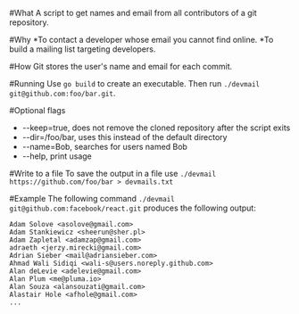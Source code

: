 #What
A script to get names and email from all contributors of a git repository.

#Why
*To contact a developer whose email you cannot find online.
*To build a mailing list targeting developers.

#How
Git stores the user's name and email for each commit.

#Running
Use `go build` to create an executable. Then run `./devmail git@github.com:foo/bar.git`.

#Optional flags
- --keep=true, does not remove the cloned repository after the script exits
- --dir=/foo/bar, uses this instead of the default directory
- --name=Bob, searches for users named Bob
- --help, print usage

#Write to a file
To save the output in a file use `./devmail https://github.com/foo/bar > devmails.txt`

#Example
The following command `./devmail git@github.com:facebook/react.git` produces the following output:
```
Adam Solove <asolove@gmail.com>
Adam Stankiewicz <sheerun@sher.pl>
Adam Zapletal <adamzap@gmail.com>
adraeth <jerzy.mirecki@gmail.com>
Adrian Sieber <mail@adriansieber.com>
Ahmad Wali Sidiqi <wali-s@users.noreply.github.com>
Alan deLevie <adelevie@gmail.com>
Alan Plum <me@pluma.io>
Alan Souza <alansouzati@gmail.com>
Alastair Hole <afhole@gmail.com>
...
```
